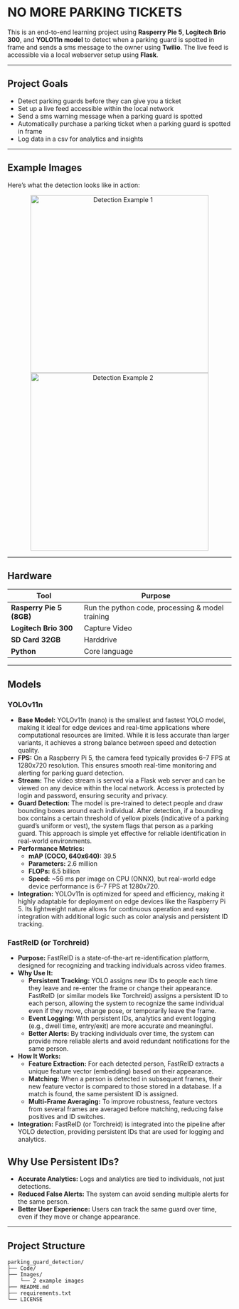 #  NO MORE PARKING TICKETS

This is an end-to-end learning project using **Rasperry Pie 5**, **Logitech Brio 300**, and **YOLO11n model** to detect when a parking guard is spotted in frame and sends a sms message to the owner using **Twilio**. The live feed is accessible via a local webserver setup using **Flask**.

---

##  Project Goals

- Detect parking guards before they can give you a ticket
- Set up a live feed accessible within the local network
- Send a sms warning message when a parking guard is spotted
- Automatically purchase a parking ticket when a parking guard is spotted in frame
- Log data in a csv for analytics and insights 

---

## Example Images

Here’s what the detection looks like in action:

<p align="center">
  <img src="https://github.com/user-attachments/assets/2932ada3-0805-435b-a130-b503a15976d9" alt="Detection Example 1" width="400"/>
  <img src="https://github.com/user-attachments/assets/c3ce35b1-5c16-4d7b-ab53-6635c809e226" alt="Detection Example 2" width="400"/>
</p>

---

##  Hardware

| Tool | Purpose |
|------|---------|
| **Rasperry Pie 5 (8GB)** | Run the python code, processing & model training |
| **Logitech Brio 300** | Capture Video |
| **SD Card 32GB** | Harddrive |
| **Python** | Core language |

---

## Models

### YOLOv11n

- **Base Model:** YOLOv11n (nano) is the smallest and fastest YOLO model, making it ideal for edge devices and real-time applications where computational resources are limited. While it is less accurate than larger variants, it achieves a strong balance between speed and detection quality.
- **FPS:** On a Raspberry Pi 5, the camera feed typically provides 6–7 FPS at 1280x720 resolution. This ensures smooth real-time monitoring and alerting for parking guard detection.
- **Stream:** The video stream is served via a Flask web server and can be viewed on any device within the local network. Access is protected by login and password, ensuring security and privacy.
- **Guard Detection:** The model is pre-trained to detect people and draw bounding boxes around each individual. After detection, if a bounding box contains a certain threshold of yellow pixels (indicative of a parking guard’s uniform or vest), the system flags that person as a parking guard. This approach is simple yet effective for reliable identification in real-world environments.
- **Performance Metrics:**  
  - **mAP (COCO, 640x640):** 39.5  
  - **Parameters:** 2.6 million  
  - **FLOPs:** 6.5 billion  
  - **Speed:** ~56 ms per image on CPU (ONNX), but real-world edge device performance is 6–7 FPS at 1280x720.
- **Integration:** YOLOv11n is optimized for speed and efficiency, making it highly adaptable for deployment on edge devices like the Raspberry Pi 5. Its lightweight nature allows for continuous operation and easy integration with additional logic such as color analysis and persistent ID tracking.


### FastReID (or Torchreid)

- **Purpose:** FastReID is a state-of-the-art re-identification platform, designed for recognizing and tracking individuals across video frames.
- **Why Use It:**  
  - **Persistent Tracking:** YOLO assigns new IDs to people each time they leave and re-enter the frame or change their appearance. FastReID (or similar models like Torchreid) assigns a persistent ID to each person, allowing the system to recognize the same individual even if they move, change pose, or temporarily leave the frame.
  - **Event Logging:** With persistent IDs, analytics and event logging (e.g., dwell time, entry/exit) are more accurate and meaningful.
  - **Better Alerts:** By tracking individuals over time, the system can provide more reliable alerts and avoid redundant notifications for the same person.
- **How It Works:**  
  - **Feature Extraction:** For each detected person, FastReID extracts a unique feature vector (embedding) based on their appearance.
  - **Matching:** When a person is detected in subsequent frames, their new feature vector is compared to those stored in a database. If a match is found, the same persistent ID is assigned.
  - **Multi-Frame Averaging:** To improve robustness, feature vectors from several frames are averaged before matching, reducing false positives and ID switches.
- **Integration:** FastReID (or Torchreid) is integrated into the pipeline after YOLO detection, providing persistent IDs that are used for logging and analytics.

## Why Use Persistent IDs?

- **Accurate Analytics:** Logs and analytics are tied to individuals, not just detections.
- **Reduced False Alerts:** The system can avoid sending multiple alerts for the same person.
- **Better User Experience:** Users can track the same guard over time, even if they move or change appearance.

---

##  Project Structure

```text
parking_guard_detection/
├── Code/
├── Images/
│   └── 2 example images
├── README.md
├── requirements.txt
└── LICENSE
